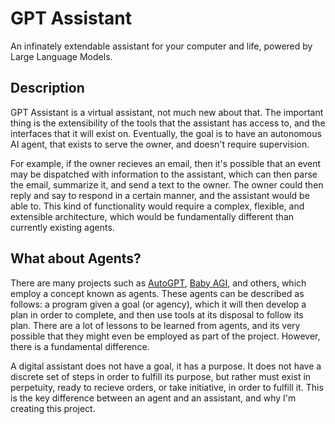 # GPT Assistant

An infinately extendable assistant for your computer and life, powered by Large Language Models.

## Description

GPT Assistant is a virtual assistant, not much new about that. The important thing is the extensibility of the tools that the assistant has access to, and the interfaces that it will exist on. Eventually, the goal is to have an autonomous AI agent, that exists to serve the owner, and doesn't require supervision.

For example, if the owner recieves an email, then it's possible that an event may be dispatched with information to the assistant, which can then parse the email, summarize it, and send a text to the owner. The owner could then reply and say to respond in a certain manner, and the assistant would be able to. This kind of functionality would require a complex, flexible, and extensible architecture, which would be fundamentally different than currently existing agents.

## What about Agents?

There are many projects such as [AutoGPT](https://github.com/Significant-Gravitas/Auto-GPT), [Baby AGI](https://github.com/yoheinakajima/babyagi), and others, which employ a concept known as agents. These agents can be described as follows: a program given a goal (or agency), which it will then develop a plan in order to complete, and then use tools at its disposal to follow its plan. There are a lot of lessons to be learned from agents, and its very possible that they might even be employed as part of the project. However, there is a fundamental difference.

A digital assistant does not have a goal, it has a purpose. It does not have a discrete set of steps in order to fulfill its purpose, but rather must exist in perpetuity, ready to recieve orders, or take initiative, in order to fulfill it. This is the key difference between an agent and an assistant, and why I'm creating this project.
